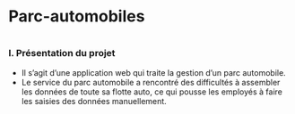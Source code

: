 # Parc-automobiles
#
<h3>I.	Présentation du projet</h3>

* Il s’agit d’une application web qui traite la gestion d’un parc automobile.
* Le service du parc automobile a rencontré des difficultés à assembler les données de toute sa flotte auto, ce qui pousse les employés à faire les saisies des données manuellement.
